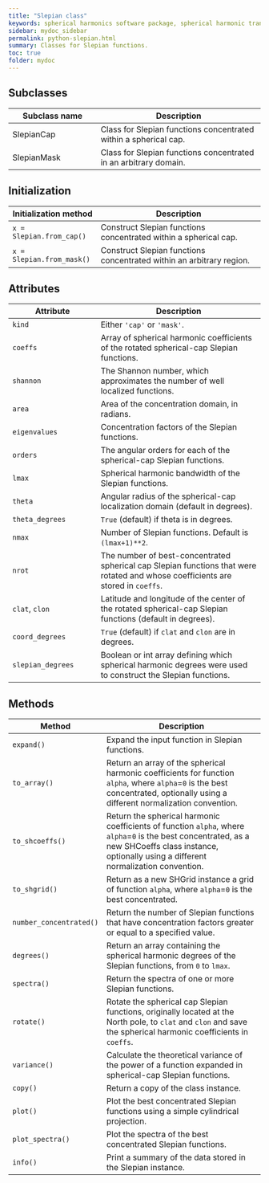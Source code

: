 ```yaml
---
title: "Slepian class"
keywords: spherical harmonics software package, spherical harmonic transform, legendre functions, multitaper spectral analysis, fortran, Python, gravity, magnetic field
sidebar: mydoc_sidebar
permalink: python-slepian.html
summary: Classes for Slepian functions.
toc: true
folder: mydoc
---
```


<style>
table:nth-of-type(n) {
    display:table;
    width:100%;
}
table:nth-of-type(n) th:nth-of-type(2) {
    width:65%;
}
</style>

## Subclasses

| Subclass name | Description |
| ------------- | ----------- |
| SlepianCap | Class for Slepian functions concentrated within a spherical cap.|
| SlepianMask | Class for Slepian functions concentrated in an arbitrary domain.|

## Initialization

| Initialization method | Description |
| --------------------- | ----------- |
| `x = Slepian.from_cap()` | Construct Slepian functions concentrated within a spherical cap. |
| `x = Slepian.from_mask()` | Construct Slepian functions concentrated within an arbitrary region. |

## Attributes

| Attribute | Description |
| --------- | ----------- |
| `kind` | Either `'cap'` or `'mask'`.|
| `coeffs` | Array of spherical harmonic coefficients of the rotated spherical-cap Slepian functions. |
| `shannon` | The Shannon number, which approximates the number of well localized functions. |
| `area` | Area of the concentration domain, in radians. |
| `eigenvalues` | Concentration factors of the Slepian functions. |
| `orders` | The angular orders for each of the spherical-cap Slepian functions. |
| `lmax` | Spherical harmonic bandwidth of the Slepian functions. |
| `theta` | Angular radius of the spherical-cap localization domain (default in degrees).|
| `theta_degrees` | `True` (default) if theta is in degrees. |
| `nmax` | Number of Slepian functions. Default is `(lmax+1)**2`. |
| `nrot` | The number of best-concentrated spherical cap Slepian functions that were rotated and whose coefficients are stored in `coeffs`. |
| `clat`, `clon` | Latitude and longitude of the center of the rotated spherical-cap Slepian functions (default in degrees). |
| `coord_degrees` | `True` (default) if `clat` and `clon` are in degrees.|
| `slepian_degrees` | Boolean or int array defining which spherical harmonic degrees were used to construct the Slepian functions. |

## Methods

| Method | Description |
| ------ | ----------- |
| `expand()` | Expand the input function in Slepian functions.|
| `to_array()` | Return an array of the spherical harmonic coefficients for function `alpha`, where `alpha`=`0` is the best concentrated, optionally using a different normalization convention. |
| `to_shcoeffs()` | Return the spherical harmonic coefficients of function `alpha`, where `alpha`=`0` is the best concentrated, as a new SHCoeffs class instance, optionally using a different normalization convention.|
| `to_shgrid()` | Return as a new SHGrid instance a grid of function `alpha`, where `alpha`=`0` is the best concentrated. |
| `number_concentrated()` | Return the number of Slepian functions that have concentration factors greater or equal to a specified value. |
| `degrees()` | Return an array containing the spherical harmonic degrees of the Slepian functions, from `0` to `lmax`. |
| `spectra()` | Return the spectra of one or more Slepian functions.|
| `rotate()` | Rotate the spherical cap Slepian functions, originally located at the North pole, to `clat` and `clon` and save the spherical harmonic coefficients in `coeffs`.|
| `variance()` | Calculate the theoretical variance of the power of a function expanded in spherical-cap Slepian functions. |
| `copy()` | Return a copy of the class instance. |
| `plot()` | Plot the best concentrated Slepian functions using a simple cylindrical projection. |
| `plot_spectra()` | Plot the spectra of the best concentrated Slepian functions. |
| `info()` | Print a summary of the data stored in the Slepian instance. |